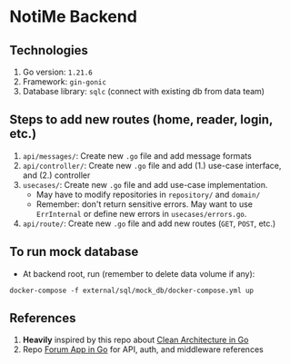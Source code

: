 # NotiMe Backend

## Technologies

1. Go version: `1.21.6`
1. Framework: `gin-gonic`
2. Database library: `sqlc` (connect with existing db from data team)

## Steps to add new routes (home, reader, login, etc.)

1. `api/messages/`: Create new `.go` file and add message formats
2. `api/controller/`: Create new `.go` file and add (1.) use-case interface, and (2.) controller
3. `usecases/`: Create new `.go` file and add use-case implementation.
    - May have to modify repositories in `repository/` and `domain/`
    - Remember: don't return sensitive errors. May want to use `ErrInternal` or define new errors
      in `usecases/errors.go`.
4. `api/route/`: Create new `.go` file and add new routes (`GET`, `POST`, etc.)

## To run mock database
- At backend root, run (remember to delete data volume if any):
```commandline
docker-compose -f external/sql/mock_db/docker-compose.yml up
```

## References

1. **Heavily** inspired by this repo
   about [Clean Architecture in Go](https://github.com/amitshekhariitbhu/go-backend-clean-architecture/tree/main)
2. Repo [Forum App in Go](https://github.com/victorsteven/Forum-App-Go-Backend) for API, auth, and middleware references